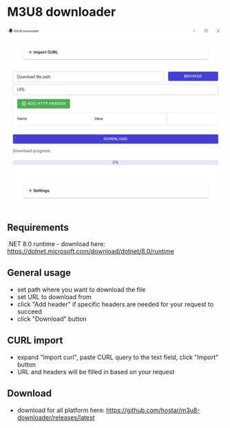 # M3U8 downloader
![Screenshot](img/screen.png)

## Requirements
.NET 8.0 runtime - download here: https://dotnet.microsoft.com/download/dotnet/8.0/runtime

## General usage
- set path where you want to download the file
- set URL to download from
- click "Add header" if specific headers are needed for your request to succeed
- click "Download" button

## CURL import
- expand "Import curl", paste CURL query to the text field, click "Import" button
- URL and headers will be filled in based on your request

## Download
- download for all platform here: https://github.com/hostar/m3u8-downloader/releases/latest